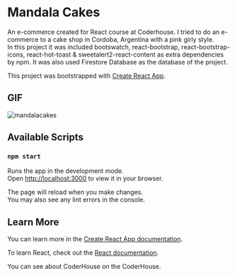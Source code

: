 # Mandala Cakes 
An e-commerce created for React course at Coderhouse. I tried to do an e-commerce to a cake shop in Cordoba, Argentina with a pink girly style.  
In this project it was included bootswatch, react-bootstrap, react-bootstrap-icons, react-hot-toast & sweetalert2-react-content as extra dependencies by npm. It was also used Firestore Database as the database of the project.

This project was bootstrapped with [Create React App](https://github.com/facebook/create-react-app).

## GIF
![mandalacakes](https://user-images.githubusercontent.com/99552910/196079469-0f4d5f66-9f0f-4bed-89a9-e0f491f45f4d.gif)

## Available Scripts

### `npm start`

Runs the app in the development mode.\
Open [http://localhost:3000](http://localhost:3000) to view it in your browser.

The page will reload when you make changes.\
You may also see any lint errors in the console.

## Learn More

You can learn more in the [Create React App documentation](https://facebook.github.io/create-react-app/docs/getting-started).

To learn React, check out the [React documentation](https://reactjs.org/).

You can see about CoderHouse on the CoderHouse.

